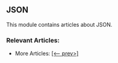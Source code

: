 ## JSON

This module contains articles about JSON.

### Relevant Articles:

- More Articles: [[<-- prev>]](../json-2)
